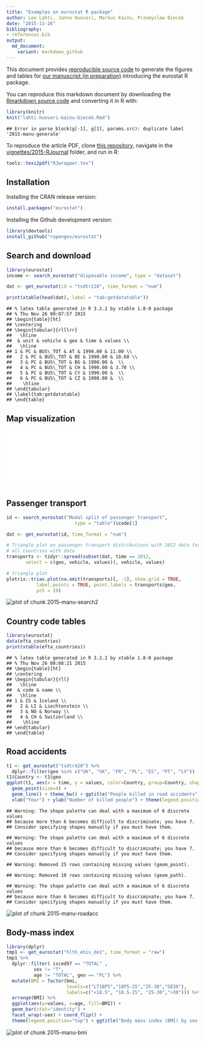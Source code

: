 ```yaml
---
title: "Examples on eurostat R package"
author: Leo Lahti, Janne Huovari, Markus Kainu, Przemyslaw Biecek
date: "2015-11-26"
bibliography: 
- references.bib
output: 
  md_document:
    variant: markdown_github
---
```

<!--
%\VignetteEngine{knitr::rmarkdown}
%\VignetteIndexEntry{eurostat Markdown Vignette}
%\usepackage[utf8]{inputenc}
-->

This document provides [reproducible source
code](lahti-huovari-kainu-biecek.Rmd) to generate the figures and
tables for [our manuscript (in
preparation)](lahti-huovari-kainu-biecek.pdf) introducing the eurostat
R package.

You can reproduce this markdown document by downloading the  [Rmarkdown source
code](lahti-huovari-kainu-biecek.Rmd) and converting it in R with:


```r
library(knitr)
knit("lahti-huovari-kainu-biecek.Rmd")
```

```
## Error in parse_block(g[-1], g[1], params.src): duplicate label '2015-manu-generate'
```

To reproduce the article PDF, clone [this
repository](https://github.com/rOpenGov/eurostat/), navigate in the
[vignettes/2015-RJournal](https://github.com/rOpenGov/eurostat/blob/master/vignettes/2015-RJournal/)
folder, and run in R:


```r
tools::texi2pdf("RJwrapper.tex")
```





## Installation

Installing the CRAN release version:


```r
install.packages("eurostat")
```

Installing the Github development version:


```r
library(devtools)
install_github("ropengov/eurostat")
```

## Search and download


```r
library(eurostat)
income <- search_eurostat("disposable income", type = "dataset")
```


```r
dat <- get_eurostat(id = "tsdtr210", time_format = "num")
```


```r
print(xtable(head(dat), label = "tab:getdatatable"))
```

```
## % latex table generated in R 3.2.2 by xtable 1.8-0 package
## % Thu Nov 26 00:07:57 2015
## \begin{table}[ht]
## \centering
## \begin{tabular}{rlllrr}
##   \hline
##  & unit & vehicle & geo & time & values \\ 
##   \hline
## 1 & PC & BUS\_TOT & AT & 1990.00 & 11.00 \\ 
##   2 & PC & BUS\_TOT & BE & 1990.00 & 10.60 \\ 
##   3 & PC & BUS\_TOT & BG & 1990.00 &  \\ 
##   4 & PC & BUS\_TOT & CH & 1990.00 & 3.70 \\ 
##   5 & PC & BUS\_TOT & CY & 1990.00 &  \\ 
##   6 & PC & BUS\_TOT & CZ & 1990.00 &  \\ 
##    \hline
## \end{tabular}
## \label{tab:getdatatable}
## \end{table}
```

## Map visualization

![plot of chunk 2015-manu-mapexample](./2015-manu-mapexample-1.pdf) 


## Passenger transport


```r
id <- search_eurostat("Modal split of passenger transport", 
        	             type = "table")$code[1]

dat <- get_eurostat(id, time_format = "num")

# Triangle plot on passenger transport distributions with 2012 data for
# all countries with data 
transports <- tidyr::spread(subset(dat, time == 2012,
	   select = c(geo, vehicle, values)), vehicle, values)

# triangle plot
plotrix::triax.plot(na.omit(transports)[, -1], show.grid = TRUE, 
           label.points = TRUE, point.labels = transports$geo, 
           pch = 19)
```

![plot of chunk 2015-manu-search2](./2015-manu-search2-1.png) 


## Country code tables


```r
library(eurostat)
data(efta_countries)
print(xtable(efta_countries))
```

```
## % latex table generated in R 3.2.2 by xtable 1.8-0 package
## % Thu Nov 26 00:08:21 2015
## \begin{table}[ht]
## \centering
## \begin{tabular}{rll}
##   \hline
##  & code & name \\ 
##   \hline
## 1 & IS & Iceland \\ 
##   2 & LI & Liechtenstein \\ 
##   3 & NO & Norway \\ 
##   4 & CH & Switzerland \\ 
##    \hline
## \end{tabular}
## \end{table}
```

## Road accidents


```r
t1 <- get_eurostat("tsdtr420") %>%
  dplyr::filter(geo %in% c("UK", "SK", "FR", "PL", "ES", "PT", "LV"))
t1$Country <- t1$geo
ggplot(t1, aes(x = time, y = values, color=Country, group=Country, shape=Country)) +
  geom_point(size=4) + 
  geom_line() + theme_bw() + ggtitle("People killed in road accidents")+
  xlab("Year") + ylab("Number of killed people") + theme(legend.position="top")
```

```
## Warning: The shape palette can deal with a maximum of 6 discrete values
## because more than 6 becomes difficult to discriminate; you have 7.
## Consider specifying shapes manually if you must have them.
```

```
## Warning: The shape palette can deal with a maximum of 6 discrete values
## because more than 6 becomes difficult to discriminate; you have 7.
## Consider specifying shapes manually if you must have them.
```

```
## Warning: Removed 25 rows containing missing values (geom_point).
```

```
## Warning: Removed 10 rows containing missing values (geom_path).
```

```
## Warning: The shape palette can deal with a maximum of 6 discrete values
## because more than 6 becomes difficult to discriminate; you have 7.
## Consider specifying shapes manually if you must have them.
```

![plot of chunk 2015-manu-roadacc](./2015-manu-roadacc-1.png) 


## Body-mass index


```r
library(dplyr)
tmp1 <- get_eurostat("hlth_ehis_de1", time_format = "raw")
tmp1 %>%
  dplyr::filter( isced97 == "TOTAL" ,
          sex != "T",
          age != "TOTAL", geo == "PL") %>%
  mutate(BMI = factor(bmi, 
                      levels=c("LT18P5","18P5-25","25-30","GE30"), 
                      labels=c("<18.5", "18.5-25", "25-30",">30"))) %>%
  arrange(BMI) %>%
  ggplot(aes(y=values, x=age, fill=BMI)) +
  geom_bar(stat="identity") +
  facet_wrap(~sex) + coord_flip() +
  theme(legend.position="top") + ggtitle("Body mass index (BMI) by sex and age")+xlab("% of population")+scale_fill_brewer(type = "div")
```

![plot of chunk 2015-manu-bmi](./2015-manu-bmi-1.png) 

